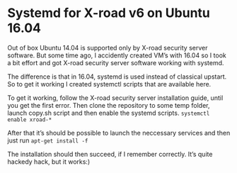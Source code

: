 # Systemd for X-road v6 on Ubuntu 16.04


Out of box Ubuntu 14.04 is supported only by X-road security server software. But some time ago, I accidently created VM’s with 16.04 so I took a bit effort and got X-road security server software working with systemd.

The difference is that in 16.04, systemd is used instead of classical upstart. So to get it working I created systemctl scripts that are available here.

To get it working, follow the X-road security server installation guide, until you get the first error. Then clone the repository to some temp folder, launch copy.sh script and then enable the systemd scripts.
`systemctl enable xroad-*`

After that it’s should be possible to launch the neccessary services and then just run `apt-get install -f`

The installation should then succeed, if I remember correctly. It’s quite hackedy hack, but it works:)
